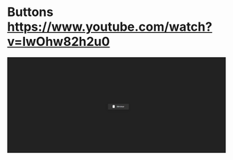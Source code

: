 # Buttons https://www.youtube.com/watch?v=IwOhw82h2u0
<p align="center">
  <img src="preview.png" alt="preview del proyecto" width="600">
</p>